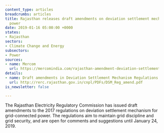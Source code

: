 ```yaml
---
content_type: articles
breadcrumbs: articles
title: Rajasthan releases draft amendments on deviation settlement mechanism for grid-connected
  power
date: 2019-01-16 05:00:00 +0000
states:
- Rajasthan
sectors:
- Climate Change and Energy
subsectors:
- Power
sources:
- name: Mercom
  url: https://mercomindia.com/rajasthan-amendment-deviation-settlement-power/
details:
- name: Draft amendments in Deviation Settlement Mechanism Regulations
  url: http://rerc.rajasthan.gov.in/cnpl/PDFs/DSM_Reg_amend.pdf
is_newsletter: false

---
```

The Rajasthan Electricity Regulatory Commission has issued draft amendments to the 2017 regulations on deviation settlement mechanism for grid-connected power. The regulations aim to maintain grid discipline and grid security, and are open for comments and suggestions until January 24, 2019.
